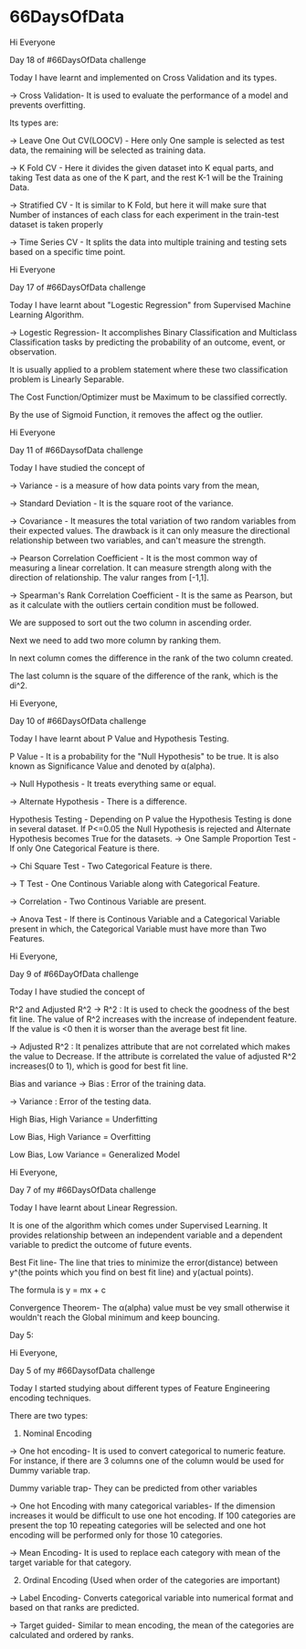 # 66DaysOfData


Hi Everyone

Day 18 of #66DaysOfData challenge

Today I have learnt and implemented on Cross Validation and its types.

-> Cross Validation- It is used to evaluate the performance of a model and prevents overfitting. 

Its types are:

-> Leave One Out CV(LOOCV) - Here only One sample  is selected as test data, the remaining will be selected as training data.

-> K Fold CV - Here it divides the given dataset into K equal parts, and taking Test data as one of the K part, and the rest K-1 will be the Training Data.

-> Stratified CV - It is similar to K Fold, but here it will make sure that Number of instances of each class for each experiment in the train-test dataset is taken properly

-> Time Series CV - It splits the data into multiple training and testing sets based on a specific time point.



Hi Everyone

Day 17 of #66DaysOfData challenge

Today I have learnt about "Logestic Regression" from Supervised Machine Learning Algorithm.

-> Logestic Regression- It accomplishes Binary Classification and Multiclass Classification tasks by predicting the probability of an outcome, event, or observation.

It is usually applied to a problem statement where these two classification problem is Linearly Separable.

The Cost Function/Optimizer must be Maximum to be classified correctly.

By the use of Sigmoid Function, it removes the affect og the outlier.

Hi Everyone

Day 11 of #66DaysofData challenge

Today I have studied the concept of

-> Variance - is a measure of how data points vary from the mean,

-> Standard Deviation - It is the square root of the variance.

-> Covariance - It measures the total variation of two random variables from their expected values. The drawback is it can only measure the directional relationship between two variables, and can't measure the strength.

-> Pearson Correlation Coefficient - It is the most common way of measuring a linear correlation. It can measure strength along with the direction of relationship. The valur ranges from [-1,1].

-> Spearman's Rank Correlation Coefficient - It is the same as Pearson, but as it calculate with the outliers certain condition must be followed.

We are supposed to sort out the two column in ascending order.

Next we need to add two more column by ranking them.

In next column comes the difference in the rank of the two column created.

The last column is the square of the difference of the rank, which is the di^2.

Hi Everyone,

Day 10 of #66DaysOfData challenge

Today I have learnt about P Value and Hypothesis Testing.

P Value - It is a probability for the "Null Hypothesis" to be true.
It is also known as Significance Value and denoted by α(alpha).

-> Null Hypothesis - It treats everything same or equal.

-> Alternate Hypothesis - There is a difference.

Hypothesis Testing - Depending on P value the Hypothesis Testing is done in several dataset. If P<=0.05 the Null Hypothesis is rejected and Alternate Hypothesis becomes True for the datasets.
-> One Sample Proportion Test - If only One Categorical Feature is there.

-> Chi Square Test - Two Categorical Feature is there.

-> T Test - One Continous Variable along with Categorical Feature.

-> Correlation - Two Continous Variable are present.

-> Anova Test - If there is Continous Variable and a Categorical Variable present in which, the Categorical Variable must have more than Two Features.

Hi Everyone,

Day 9 of #66DayOfData challenge

Today I have studied the concept of

R^2 and Adjusted R^2
-> R^2 : It is used to check the goodness of the best fit line. The value of R^2 increases with the increase of independent feature. If the value is <0 then it is worser than the average best fit line.

-> Adjusted R^2 : It penalizes attribute that are not correlated which makes the value to Decrease. If the attribute is correlated the value of adjusted R^2 increases(0 to 1), which is good for best fit line.

Bias and variance
-> Bias : Error of the training data.

-> Variance : Error of the testing data.

High Bias, High Variance = Underfitting

Low Bias, High Variance = Overfitting

Low Bias, Low Variance = Generalized Model



Hi Everyone,

Day 7 of my #66DaysOfData challenge 

Today I have learnt about Linear Regression.

It is one of the algorithm which comes under Supervised Learning. It provides relationship between an independent variable and a dependent variable to predict the outcome of future events.

Best Fit line- The line that tries to minimize the error(distance) between y^(the points which you find on best fit line) and y(actual points). 

The formula is y = mx + c


Convergence Theorem- The α(alpha) value must be vey small otherwise it wouldn't reach the Global minimum and keep bouncing.


Day 5:

Hi Everyone,

Day 5 of my #66DaysofData challenge

Today I started studying about different types of Feature Engineering encoding techniques.

There are two types: 

1) Nominal Encoding

-> One hot encoding- It is used to convert categorical to numeric feature. For instance, if there are 3 columns one of the column would be used for Dummy variable trap.

Dummy variable trap- They can be predicted from other variables

-> One hot Encoding with many categorical variables- If the dimension increases it would be difficult to use one hot encoding. If 100 categories are present the top 10 repeating categories will be selected and one hot encoding will be performed only for those 10 categories.

-> Mean Encoding- It is used to replace each category with mean of the target variable for that category.



2) Ordinal Encoding (Used when order of the categories are important)

-> Label Encoding- Converts categorical variable into numerical format and based on that ranks are predicted.

-> Target guided- Similar to mean encoding, the mean of the categories are calculated and ordered by ranks.




